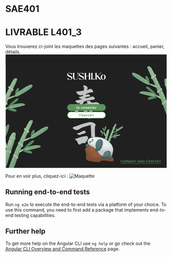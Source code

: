 # SAE401
# LIVRABLE  L401_3
Vous trouverez ci-joint les maquettes des pages suivantes : accueil, panier, détails.
![Page d'accueil](images/Accueil.png)

Pour en voir plus, cliquez-ici :
![Maquette](https://www.figma.com/file/YewJCHIxcp26KI8tOVMFAp/Untitled?type=design&node-id=0%3A1&mode=design&t=4KNuZF73xHuQtkNl-1)

## Running end-to-end tests

Run `ng e2e` to execute the end-to-end tests via a platform of your choice. To use this command, you need to first add a package that implements end-to-end testing capabilities.

## Further help

To get more help on the Angular CLI use `ng help` or go check out the [Angular CLI Overview and Command Reference](https://angular.io/cli) page.
